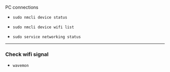 PC connections
- `sudo nmcli device status`
- `sudo nmcli device wifi list`


- `sudo service networking status`


---
### Check wifi signal
- `wavemon`
